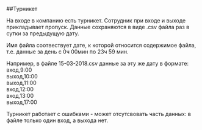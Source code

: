 ##Турникет

На входе в компанию есть турникет.
Сотрудник при входе и выходе прикладывает пропуск.
Данные сохраняются в виде .csv файла раз в сутки за предыдущую дату.

Имя файла соотвествует дате, к которой относится содержимое файла,
т.е. данные за день с 0ч 00мин по 23ч 59 мин.

Например, в файле 15-03-2018.csv данные за эту же дату в формате:
вход,9:00  
выход,10:00  
выход,11:00  
вход,12:00  
вход,13:00  
выход,17:00  

Турникет работает с ошибками - может отсутсвовать часть данных: в файле
только один вход, а выхода нет.